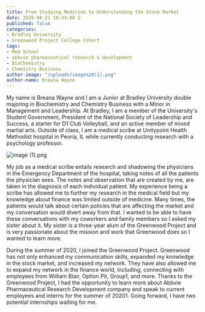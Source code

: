 ```yaml
---
title: From Studying Medicine to Understanding the Stock Market
date: 2020-08-21 18:33:00 Z
published: false
categories:
- Bradley University
- Greenwood Project College Cohort
tags:
- Med School
- abbvie pharmaceutical research & development
- BioChemistry
- Chemistry Business
author-image: "/uploads/image%20(1).png"
author-name: Breana Wayne
---
```


My name is Breana Wayne and I am a Junior at Bradley University double majoring in Biochemistry and Chemistry Business with a Minor in Management and Leadership. At Bradley, I am a member of the University's Student Government, President of the National Society of Leadership and Success, a starter for D1 Club Volleyball, and an active member of mixed martial arts. Outside of class, I am a medical scribe at  Unitypoint Health Methodist hospital in Peoria, IL while currently conducting research with a psychology professor. 

![image (1).png](/uploads/image%20(1).png)

My job as a medical scribe entails research and shadowing the physicians in the Emergency Department of the hospital, taking notes of all the patients the physician sees. The notes and observation that are created by me, are taken in the diagnosis of each individual patient. My experience being a scribe has allowed me to further my research in the medical field but my knowledge about finance was limited outside of medicine. Many times, the patients would talk about certain policies that are affecting the market and my conversation would divert away from that. I wanted to be able to have these conversations with my coworkers and family members so I asked my sister about it. My sister is a three-year alum of the Greenwood Project and is very passionate about the mission and work that Greenwood does so I wanted to learn more. 

During the summer of 2020, I joined the Greenwood Project. Greenwood has not only enhanced my communication skills, expanded my knowledge in the stock market, and increased my network. They have also allowed me to expand my network in the finance world, including, connecting with employees from William Blair, Option Pit, Group1, and more. Thanks to the Greenwood Project, I had the opportunity to learn more about Abbvie Pharmaceutical Research Development company and speak to current employees and interns for the summer of 20201. Going forward, I have two potential internships waiting for me. 